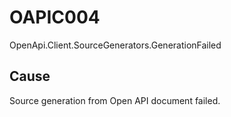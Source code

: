 # OAPIC004

OpenApi.Client.SourceGenerators.GenerationFailed

## Cause

Source generation from Open API document failed.
